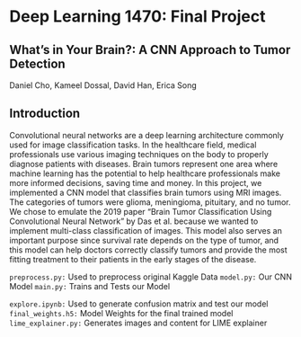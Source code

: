 # Deep Learning 1470: Final Project


## What’s in Your Brain?: A CNN Approach to Tumor Detection
Daniel Cho, Kameel Dossal, David Han, Erica Song


## Introduction
Convolutional neural networks are a deep learning architecture commonly used for image classification tasks. In the healthcare field, medical professionals use various imaging techniques on the body to properly diagnose patients with diseases. Brain tumors represent one area where machine learning has the potential to help healthcare professionals make more informed decisions, saving time and money. In this project, we implemented a CNN model that classifies brain tumors using MRI images. The categories of tumors were glioma, meningioma, pituitary, and no tumor. We chose to emulate the 2019 paper “Brain Tumor Classification Using Convolutional Neural Network” by Das et al. because we wanted to implement multi-class classification of images. This model also serves an important purpose since survival rate depends on the type of tumor, and this model can help doctors correctly classify tumors and provide the most fitting treatment to their patients in the early stages of the disease.


`preprocess.py:` Used to preprocess original Kaggle Data
`model.py:` Our CNN Model
`main.py:`  Trains and Tests our Model

`explore.ipynb:`     Used to generate confusion matrix and test our model
`final_weights.h5:`  Model Weights for the final trained model
`lime_explainer.py:` Generates images and content for LIME explainer

